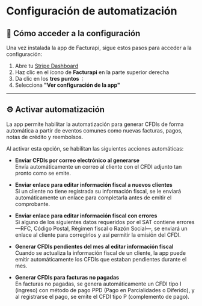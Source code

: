 # Configuración de automatización

## 🔑 Cómo acceder a la configuración

Una vez instalada la app de Facturapi, sigue estos pasos para acceder a la configuración:

1. Abre tu [Stripe Dashboard](https://dashboard.stripe.com/)
2. Haz clic en el ícono de **Facturapi** en la parte superior derecha
3. Da clic en los **tres puntos** `⋮`
4. Selecciona **"Ver configuración de la app"**

---

## ⚙️ Activar automatización

La app permite habilitar la automatización para generar CFDIs de forma automática a partir de eventos comunes como nuevas facturas, pagos, notas de crédito y reembolsos.

Al activar esta opción, se habilitan las siguientes acciones automáticas:

- **Enviar CFDIs por correo electrónico al generarse**  
  Envía automáticamente un correo al cliente con el CFDI adjunto tan pronto como se emite.

- **Enviar enlace para editar información fiscal a nuevos clientes**  
  Si un cliente no tiene registrada su información fiscal, se le enviará automáticamente un enlace para completarla antes de emitir el comprobante.

- **Enviar enlace para editar información fiscal con errores**  
  Si alguno de los siguientes datos requeridos por el SAT contiene errores —RFC, Código Postal, Régimen fiscal o Razón Social—, se enviará un enlace al cliente para corregirlos y así permitir la emisión del CFDI.

- **Generar CFDIs pendientes del mes al editar información fiscal**  
  Cuando se actualiza la información fiscal de un cliente, la app puede emitir automáticamente los CFDIs que estaban pendientes durante el mes.

- **Generar CFDIs para facturas no pagadas**  
  En facturas no pagadas, se genera automáticamente un CFDI tipo I (ingreso) con método de pago PPD (Pago en Parcialidades o Diferido), y al registrarse el pago, se emite el CFDI tipo P (complemento de pago).
 
